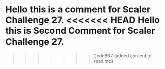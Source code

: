 Hello this is a comment for Scaler Challenge 27.
<<<<<<< HEAD
Hello this is Second Comment for Scaler Challenge 27.
=======
>>>>>>> 2cdd867 (added content to read.md)
